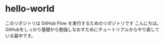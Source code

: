 # hello-world
このリポジトリは GitHub Flow を実行するためのリポジトリです
こんにちは。GitHubをしっかり基礎から勉強しなおすためにチュートリアルからやり直している最中です。
